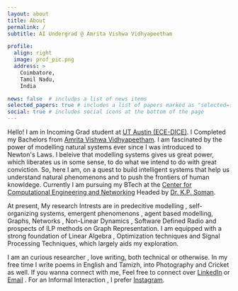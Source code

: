 ```yaml
---
layout: about
title: About
permalink: /
subtitle: AI Undergrad @ Amrita Vishwa Vidhyapeetham

profile:
  align: right
  image: prof_pic.png
  address: >
    Coimbatore,
    Tamil Nadu,
    India

news: false  # includes a list of news items
selected_papers: true # includes a list of papers marked as "selected={true}"
social: true # includes social icons at the bottom of the page
---
```


Hello! I am in Incoming Grad student at [UT Austin (ECE-DICE)](https://www.ece.utexas.edu/). I Completed my Bachelors from [Amrita Vishwa Vidhyapeetham](https://amrita.edu/). I am fascinated by the power of modelling natural systems ever since I was introduced to Newton's Laws. I beleive that modelling systems gives us great power, which liberates us in some sense, to do what we intend to do with great conviction. So, here I am, on a quest to build intelligent systems that help us understand natural phenomenons and to push the frontiers of human  knowldege. Currently I am pursuing my BTech at the [Center for Computational Engineering and Networking](https://amrita.edu/center/computational-engineering-and-networking/) Headed by [Dr. K.P. Soman](https://scholar.google.co.in/citations?user=R_zpXOkAAAAJ&hl=en).

At present, My research Intrests are in predecitive modelling , self-organizing systems, emergent phenomenons , agent based modelling, Graphs, Networks , Non-Linear Dynamics , Software Defined Radio and prospects of ILP methods on Graph Representation.  I am equipped with a strong foundation of Linear Algebra , Optimization techniques and Signal Processing Techniques, which largely aids my exploration. 

I am an curious researcher , love writing, both technical or otherwise. In my free time I write poems in English and Tamizh, into Photography and Cricket as well. If you wanna connect with me, Feel free to connect over [LinkedIn](https://www.linkedin.com/in/aadharsh-aadhithya-9a6982149/) or [Email](mailto:aadharshaadhithya@gmail.com) . For an Informal Interaction , I prefer [Instagram](https://www.instagram.com/aadharsh_aadhithya/). 


